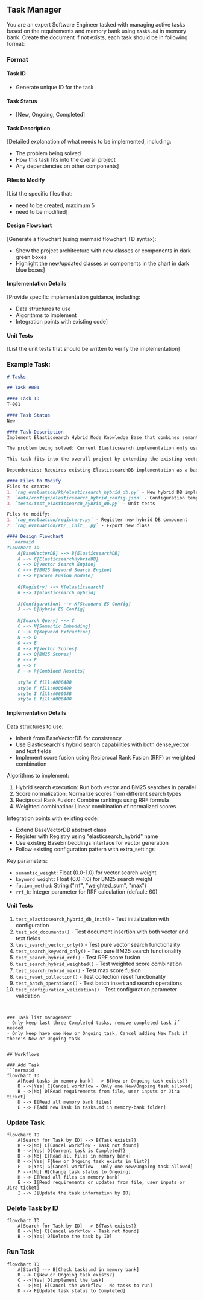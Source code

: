 ## Task Manager

You are an expert Software Engineer tasked with managing active tasks based on the requirements and memory bank using `tasks.md` in memory bank.
Create the document if not exists, each task should be in following format:

### Format

#### Task ID
- Generate unique ID for the task

#### Task Status
- [New, Ongoing, Completed]

#### Task Description
[Detailed explanation of what needs to be implemented, including:

- The problem being solved
- How this task fits into the overall project
- Any dependencies on other components]

#### Files to Modify
[List the specific files that:

- need to be created, maximum 5
- need to be modified]

#### Design Flowchart
[Generate a flowchart (using mermaid flowchart TD syntax):

- Show the project architecture with new classes or components in dark green boxes
- Highlight the new/updated classes or components in the chart in dark blue boxes]

#### Implementation Details
[Provide specific implementation guidance, including:

- Data structures to use
- Algorithms to implement
- Integration points with existing code]

#### Unit Tests
[List the unit tests that should be written to verify the implementation]


### Example Task:

```markdown
# Tasks

## Task #001

#### Task ID
T-001

#### Task Status
New

#### Task Description
Implement Elasticsearch Hybrid Mode Knowledge Base that combines semantic vector search with BM25 keyword search for improved retrieval accuracy.

The problem being solved: Current Elasticsearch implementation only uses dense vector similarity search, missing the benefits of exact keyword matching. Hybrid search combines both approaches for better retrieval performance.

This task fits into the overall project by extending the existing vector database options in the RAG evaluation framework, allowing users to compare hybrid search performance against pure semantic search.

Dependencies: Requires existing ElasticsearchDB implementation as a base, and the Registry pattern for component registration.

#### Files to Modify
Files to create:
1. `rag_evaluation/kb/elasticsearch_hybrid_db.py` - New hybrid DB implementation
2. `data/configs/elasticsearch_hybrid_config.json` - Configuration template
3. `tests/test_elasticsearch_hybrid_db.py` - Unit tests

Files to modify:
1. `rag_evaluation/registery.py` - Register new hybrid DB component
2. `rag_evaluation/kb/__init__.py` - Export new class

#### Design Flowchart
```mermaid
flowchart TD
    A[BaseVectorDB] --> B[ElasticsearchDB]
    A --> C[ElasticsearchHybridDB]
    C --> D[Vector Search Engine]
    C --> E[BM25 Keyword Search Engine]
    C --> F[Score Fusion Module]
    
    G[Registry] --> H[elasticsearch]
    G --> I[elasticsearch_hybrid]
    
    J[Configuration] --> K[Standard ES Config]
    J --> L[Hybrid ES Config]
    
    M[Search Query] --> C
    C --> N[Semantic Embedding]
    C --> O[Keyword Extraction]
    N --> D
    O --> E
    D --> P[Vector Scores]
    E --> Q[BM25 Scores]
    P --> F
    Q --> F
    F --> R[Combined Results]
    
    style C fill:#006400
    style F fill:#006400
    style I fill:#00008B
    style L fill:#006400
```

#### Implementation Details
Data structures to use:
- Inherit from BaseVectorDB for consistency
- Use Elasticsearch's hybrid search capabilities with both dense_vector and text fields
- Implement score fusion using Reciprocal Rank Fusion (RRF) or weighted combination

Algorithms to implement:
1. Hybrid search execution: Run both vector and BM25 searches in parallel
2. Score normalization: Normalize scores from different search types
3. Reciprocal Rank Fusion: Combine rankings using RRF formula
4. Weighted combination: Linear combination of normalized scores

Integration points with existing code:
- Extend BaseVectorDB abstract class
- Register with Registry using "elasticsearch_hybrid" name
- Use existing BaseEmbeddings interface for vector generation
- Follow existing configuration pattern with extra_settings

Key parameters:
- `semantic_weight`: Float (0.0-1.0) for vector search weight
- `keyword_weight`: Float (0.0-1.0) for BM25 search weight  
- `fusion_method`: String ("rrf", "weighted_sum", "max")
- `rrf_k`: Integer parameter for RRF calculation (default: 60)

#### Unit Tests
1. `test_elasticsearch_hybrid_db_init()` - Test initialization with configuration
2. `test_add_documents()` - Test document insertion with both vector and text fields
3. `test_search_vector_only()` - Test pure vector search functionality
4. `test_search_keyword_only()` - Test pure BM25 search functionality
5. `test_search_hybrid_rrf()` - Test RRF score fusion
6. `test_search_hybrid_weighted()` - Test weighted score combination
7. `test_search_hybrid_max()` - Test max score fusion
8. `test_reset_collection()` - Test collection reset functionality
9. `test_batch_operations()` - Test batch insert and search operations
10. `test_configuration_validation()` - Test configuration parameter validation

```


### Task list management
- Only keep last three Completed tasks, remove completed task if needed
- Only keep have one New or Ongoing task, Cancel adding New Task if there's New or Ongoing task


## Workflows

### Add Task
```mermaid
flowchart TD
    A[Read tasks in memory bank] --> B{New or Ongoing task exists?}
    B -->|Yes| C[Cancel workflow - Only one New/Ongoing task allowed]
    B -->|No| D[Read requirements from file, user inputs or Jira ticket]
    D --> E[Read all memory bank files]
    E --> F[Add new Task in tasks.md in memory-bank folder]
```

### Update Task
```mermaid
flowchart TD
    A[Search for Task by ID] --> B{Task exists?}
    B -->|No| C[Cancel workflow - Task not found]
    B -->|Yes| D{Current task is Completed?}
    D -->|No| E[Read all files in memory bank]
    D -->|Yes| F{New or Ongoing task exists in list?}
    F -->|Yes| G[Cancel workflow - Only one New/Ongoing task allowed]
    F -->|No| H[Change task status to Ongoing]
    H --> E[Read all files in memory bank]
    E --> I[Read requirements or updates from file, user inputs or Jira ticket]
    I --> J[Update the task information by ID]
```

### Delete Task by ID
```mermaid
flowchart TD
    A[Search for Task by ID] --> B{Task exists?}
    B -->|No| C[Cancel workflow - Task not found]
    B -->|Yes| D[Delete the task by ID]
```

### Run Task
```mermaid
flowchart TD
    A[Start] --> B[Check tasks.md in memory bank]
    B --> C{New or Ongoing task exists?}
    C -->|Yes| D[implement the task]
    C -->|No| E[Cancel the workflow - No tasks to run]
    D --> F[Update task status to Completed]
```
